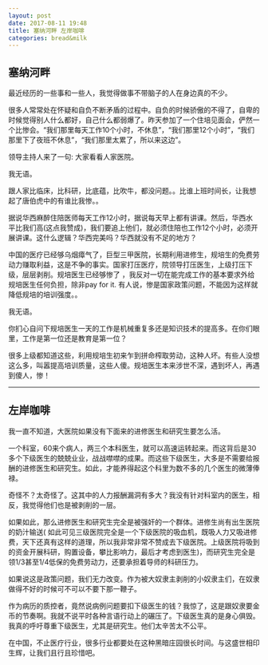 ```yaml
---
layout: post
date: 2017-08-11 19:48
title: 塞纳河畔 左岸咖啡
categories: bread&milk
---
```


## 塞纳河畔

最近经历的一些事和一些人，我觉得做事不带脑子的人在身边真的不少。

很多人常常处在怀疑和自负不断矛盾的过程中。自负的时候骄傲的不得了，自卑的时候觉得别人什么都好，自己什么都弱爆了。昨天参加了一个住培见面会，俨然一个比惨会。“我们那里每天工作10个小时，不休息”，“我们那里12个小时”，“我们那里下了夜班不休息”，“我们那里太累了，所以来这边”。

领导主持人来了一句: 大家看看人家医院。

我无语。

跟人家比临床，比科研，比底蕴，比吹牛，都没问题。。比谁上班时间长，让我想起了唐伯虎中的有谁比我惨。。

据说华西麻醉住陪医师每天工作12小时，据说每天早上都有讲课。然后，华西水平比我们高(这点我赞成)，我们要追上他们，就必须住陪也工作12个小时，必须开展讲课。这什么逻辑？华西完美吗？华西就没有不足的地方？

中国的医疗已经够乌烟瘴气了，巨型三甲医院，长期利用进修生，规培生的免费劳动力赚取利益，这是不争的事实。国家打压医疗，院领导打压医生，上级打压下级，层层剥削。规培医生已经够惨了 ，我反对一切在能完成工作的基本要求外给规培医生任何负担，除非pay for it. 有人说，惨是国家政策问题，不能因为这样就降低规培的培训强度。。

我无语。

你扪心自问下规培医生一天的工作是机械重复多还是知识技术的提高多。在你们眼里，工作是第一位还是教育是第一位？

很多上级都知道这些，利用规培生初来乍到拼命榨取劳动，这种人坏。有些人没想这么多，叫嚣提高培训质量，这些人傻。规培医生本来涉世不深，遇到坏人，再遇到傻人，惨！

---

## 左岸咖啡

我一直不知道，大医院如果没有下面来的进修医生和研究生要怎么活。

一个科室，60来个病人，两三个本科医生，就可以高速运转起来。而这背后是30多个下级医生的兢兢业业，战战噤噤的成果。而这些下级医生，大多是不需要给报酬的进修医生和研究生。如此，才能养得起这个科里为数不多的几个医生的微薄俸禄。

奇怪不？太奇怪了。这其中的人力报酬漏洞有多大？我没有针对科室内的医生，相反，我觉得他们也是被剥削的一层。

如果如此，那么进修医生和研究生完全是被强奸的一个群体。进修生尚有出生医院的奶汁输送( 如此可见三级医院完全是一个下级医院的吸血机，既吸人力又吸进修费，天下还真有这样的道理，所以我非常非常不赞成去下级医院。上级医院将吸到的资金开展科研，购置设备，攀比影响力，最后才考虑到医生)，而研究生完全是领1/3甚至1/4低保的免费劳动力，还要承担着导师的科研压力。

如果说这是政策问题，我们无力改变。作为被大奴隶主剥削的小奴隶主们，在奴隶做得不好的时候可不可以不要下那一鞭子。

作为病历的质控者，竟然说病例问题要扣下级医生的钱？我惊了，这是跟奴隶要金币的节奏啊。我就不说平时各种言语行动上的碾压了。下级医生真的是身心俱毁。我真的呼吁尊重下级医生，尤其是研究生。他们太辛苦太不公平。

在中国，不止医疗行业，很多行业都要处在这种黑暗庄园很长时间。与这盛世相印生辉，让我们且行且珍惜吧。
